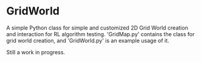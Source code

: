 # GridWorld
A simple Python class for simple and customized 2D Grid World creation and interaction for RL algorithm testing.
'GridMap.py' contains the class for grid world creation, and 'GridWorld.py' is an example usage of it. 

Still a work in progress. 
